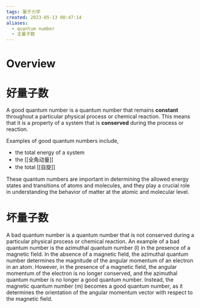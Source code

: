 ```yaml
---
tags: 量子力学
created: 2023-05-13 00:47:14
aliases:
  - quantum number
  - 主量子数
---
```


# Overview

# 好量子数

A good quantum number is a quantum number that remains **constant** throughout a particular physical process or chemical reaction. This means that it is a property of a system that is **conserved** during the process or reaction. 

Examples of good quantum numbers include,
- the total energy of a system
- the [[全角动量]]
- the total [[自旋]]

These quantum numbers are important in determining the allowed energy states and transitions of atoms and molecules, and they play a crucial role in understanding the behavior of matter at the atomic and molecular level.

# 坏量子数

A bad quantum number is a quantum number that is not conserved during a particular physical process or chemical reaction. An example of a bad quantum number is the azimuthal quantum number (l) in the presence of a magnetic field. In the absence of a magnetic field, the azimuthal quantum number determines the magnitude of the angular momentum of an electron in an atom. However, in the presence of a magnetic field, the angular momentum of the electron is no longer conserved, and the azimuthal quantum number is no longer a good quantum number. Instead, the magnetic quantum number (m) becomes a good quantum number, as it determines the orientation of the angular momentum vector with respect to the magnetic field.